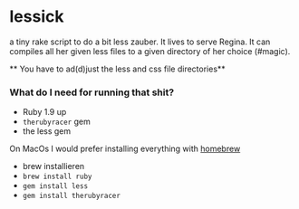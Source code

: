 # lessick #

a tiny rake script to do a bit less zauber.
It lives to serve Regina. It can compiles all her given less files to a given directory of her choice (#magic).

** You have to ad(d)just the less and css file directories**

### What do I need for running that shit? ###

* Ruby 1.9 up 
* `therubyracer` gem
* the less gem

On MacOs I would prefer installing everything with [homebrew](http://brew.sh/)

* brew installieren
* `brew install ruby`
* `gem install less`
* `gem install therubyracer`
